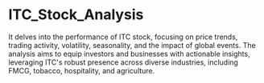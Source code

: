 # ITC_Stock_Analysis
It delves into the performance of ITC stock, focusing on price trends, trading activity, volatility, seasonality, and the impact of global events. The analysis aims to equip investors and businesses with actionable insights, leveraging ITC's robust presence across diverse industries, including FMCG, tobacco, hospitality, and agriculture.
